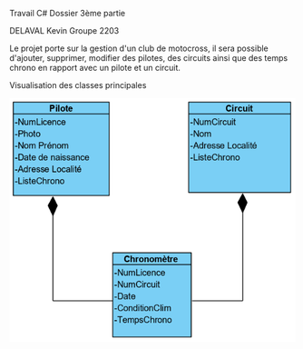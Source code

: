 Travail C# 
Dossier 3ème partie

DELAVAL Kevin 
Groupe 2203

Le projet porte sur la gestion d'un club de motocross, il sera possible d'ajouter, supprimer, modifier des pilotes, des circuits ainsi que des temps chrono en rapport avec un pilote et un circuit.

Visualisation des classes principales

![Screenshot](Diagram.png)